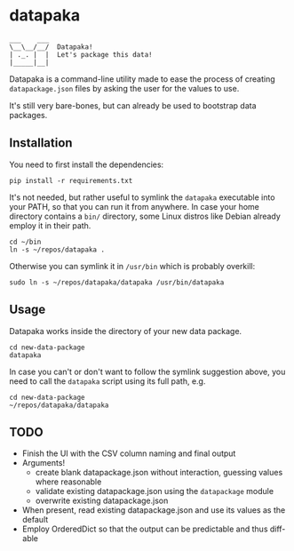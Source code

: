 # datapaka

    ___    ___
    \__\__/__/  Datapaka!
    | ._. |  |  Let's package this data!
    |_____|__| 
 
Datapaka is a command-line utility made to ease the process of creating
`datapackage.json` files by asking the user for the values to use.

It's still very bare-bones, but can already be used to bootstrap data packages.


## Installation

You need to first install the dependencies:

    pip install -r requirements.txt
    
It's not needed, but rather useful to symlink the `datapaka` executable into
your PATH, so that you can run it from anywhere. In case your home directory
contains a `bin/` directory, some Linux distros like Debian already employ it
in their path.

    cd ~/bin
    ln -s ~/repos/datapaka .

Otherwise you can symlink it in `/usr/bin` which is probably overkill:

    sudo ln -s ~/repos/datapaka/datapaka /usr/bin/datapaka


## Usage

Datapaka works inside the directory of your new data package. 

    cd new-data-package
    datapaka

In case you can't or don't want to follow the symlink suggestion above, you
need to call the `datapaka` script using its full path, e.g.

    cd new-data-package
    ~/repos/datapaka/datapaka


## TODO

* Finish the UI with the CSV column naming and final output
* Arguments!
  - create blank datapackage.json without interaction, guessing values where reasonable
  - validate existing datapackage.json using the `datapackage` module
  - overwrite existing datapackage.json
* When present, read existing datapackage.json and use its values as the default
* Employ OrderedDict so that the output can be predictable and thus diff-able

